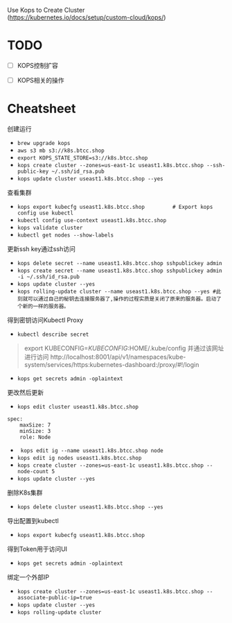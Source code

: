 Use Kops to Create Cluster  
(https://kubernetes.io/docs/setup/custom-cloud/kops/)

# TODO

- [ ] KOPS控制扩容
- [ ] KOPS相关的操作


# Cheatsheet

创建运行
* `brew upgrade kops`
* `aws s3 mb s3://k8s.btcc.shop`
* `export KOPS_STATE_STORE=s3://k8s.btcc.shop`
* `kops create cluster --zones=us-east-1c useast1.k8s.btcc.shop --ssh-public-key ~/.ssh/id_rsa.pub  `
* `kops update cluster useast1.k8s.btcc.shop --yes`

查看集群
* `kops export kubecfg useast1.k8s.btcc.shop         # Export kops config use kubectl`
* `kubectl config use-context useast1.k8s.btcc.shop`
* `kops validate cluster` 
* `kubectl get nodes --show-labels`

更新ssh key通过ssh访问

* `kops delete secret --name useast1.k8s.btcc.shop sshpublickey admin`
* `kops create secret --name useast1.k8s.btcc.shop sshpublickey admin -i ~/.ssh/id_rsa.pub`
* `kops update cluster --yes`
* `kops rolling-update cluster --name useast1.k8s.btcc.shop --yes #此刻就可以通过自己的秘钥去连接服务器了,操作的过程实质是关闭了原来的服务器。启动了个新的一样的服务器。`

得到密钥访问Kubectl Proxy

* `kubectl describe secret`
>   export KUBECONFIG=$KUBECONFIG:$HOME/.kube/config
    并通过该网址进行访问 http://localhost:8001/api/v1/namespaces/kube-system/services/https:kubernetes-dashboard:/proxy/#!/login

* `kops get secrets admin -oplaintext`

更改然后更新
* `kops edit cluster useast1.k8s.btcc.shop`
```
spec:
    maxSize: 7
    minSize: 3
    role: Node 
```
* ` kops edit ig --name useast1.k8s.btcc.shop node`
* `kops edit ig nodes useast1.k8s.btcc.shop`
* `kops create cluster --zones=us-east-1c useast1.k8s.btcc.shop --node-count 5`
* `kops update cluster --yes`

删除K8s集群
* `kops delete cluster useast1.k8s.btcc.shop --yes`

导出配置到kubectl
* `kops export kubecfg useast1.k8s.btcc.shop`

得到Token用于访问UI
* `kops get secrets admin -oplaintext`

绑定一个外部IP
* `kops create cluster --zones=us-east-1c useast1.k8s.btcc.shop --associate-public-ip=true`
* `kops update cluster --yes`
* `kops rolling-update cluster`